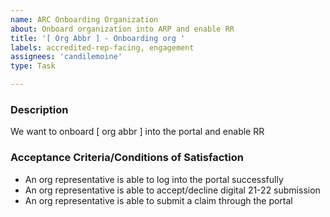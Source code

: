 ```yaml
---
name: ARC Onboarding Organization
about: Onboard organization into ARP and enable RR
title: '[ Org Abbr ] - Onboarding org '
labels: accredited-rep-facing, engagement
assignees: 'candilemoine'
type: Task

---
```


### Description
We want to onboard [ org abbr ] into the portal and enable RR

### Acceptance Criteria/Conditions of Satisfaction
<!-- Specify criteria for ticket completion -->
- An org representative is able to log into the portal successfully
- An org representative is able to accept/decline digital 21-22 submission
- An org representative is able to submit a claim through the portal
